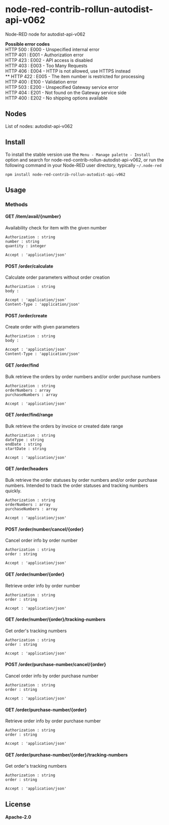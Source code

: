 node-red-contrib-rollun-autodist-api-v062
================

Node-RED node for autodist-api-v062

<b>Possible error codes</b><br>HTTP 500 : E000 - Unspecified internal error<br>HTTP 401 : E001 - Authorization error<br>HTTP 423 : E002 - API access is disabled<br>HTTP 403 : E003 - Too Many Requests<br>HTTP 406 : E004 - HTTP is not allowed, use HTTPS instead<br>** HTTP 422 : E005 - The item number is restricted for processing<br>HTTP 400 : E100 - Validation error<br>HTTP 503 : E200 - Unspecified Gateway service error<br>HTTP 404 : E201 - Not found on the Gateway service side<br>HTTP 400 : E202 - No shipping options available

## Nodes

List of nodes:
autodist-api-v062

## Install

To install the stable version use the `Menu - Manage palette - Install` 
option and search for node-red-contrib-rollun-autodist-api-v062, or run the following 
command in your Node-RED user directory, typically `~/.node-red`

    npm install node-red-contrib-rollun-autodist-api-v062

## Usage

### Methods

#### GET /item/avail/{number}

Availability check for item with the given number

    Authorization : string
    number : string
    quantity : integer
     
    Accept : 'application/json'

#### POST /order/calculate

Calculate order parameters without order creation

    Authorization : string
    body : 
     
    Accept : 'application/json'
    Content-Type : 'application/json'

#### POST /order/create

Create order with given parameters

    Authorization : string
    body : 
     
    Accept : 'application/json'
    Content-Type : 'application/json'

#### GET /order/find

Bulk retrieve the orders by order numbers and/or order purchase numbers

    Authorization : string
    orderNumbers : array
    purchaseNumbers : array
     
    Accept : 'application/json'

#### GET /order/find/range

Bulk retrieve the orders by invoice or created date range

    Authorization : string
    dateType : string
    endDate : string
    startDate : string
     
    Accept : 'application/json'

#### GET /order/headers

Bulk retrieve the order statuses by order numbers and/or order purchase numbers. Intended to track the order statuses and tracking numbers quickly.

    Authorization : string
    orderNumbers : array
    purchaseNumbers : array
     
    Accept : 'application/json'

#### POST /order/number/cancel/{order}

Cancel order info by order number

    Authorization : string
    order : string
     
    Accept : 'application/json'

#### GET /order/number/{order}

Retrieve order info by order number

    Authorization : string
    order : string
     
    Accept : 'application/json'

#### GET /order/number/{order}/tracking-numbers

Get order's tracking numbers

    Authorization : string
    order : string
     
    Accept : 'application/json'

#### POST /order/purchase-number/cancel/{order}

Cancel order info by order purchase number

    Authorization : string
    order : string
     
    Accept : 'application/json'

#### GET /order/purchase-number/{order}

Retrieve order info by order purchase number

    Authorization : string
    order : string
     
    Accept : 'application/json'

#### GET /order/purchase-number/{order}/tracking-numbers

Get order's tracking numbers

    Authorization : string
    order : string
     
    Accept : 'application/json'


## License

#### Apache-2.0

